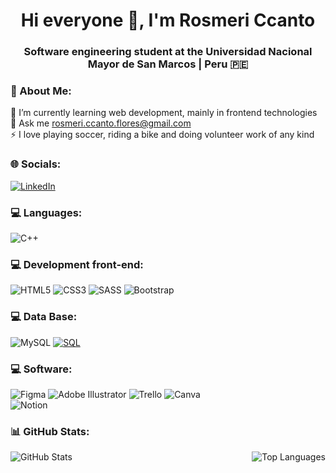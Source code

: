 <h1 align="center">Hi everyone 👋, I'm Rosmeri Ccanto</h1>
<h3 align="center">Software engineering student at the Universidad Nacional Mayor de San Marcos | Peru 🇵🇪 </h3>

### 💫 About Me:
🌱 I’m currently learning web development, mainly in frontend technologies<br>💬 Ask me rosmeri.ccanto.flores@gmail.com<br>⚡ I love playing soccer, riding a bike and doing volunteer work of any kind


### 🌐 Socials:
[![LinkedIn](https://img.shields.io/badge/LinkedIn-%230077B5.svg?logo=linkedin&logoColor=white)](https://www.linkedin.com/in/rosmeri-gloria-ccanto-flores/) 


### 💻 Languages:

![C++](https://img.shields.io/badge/c++-%2300599C.svg?style=for-the-badge&logo=c%2B%2B&logoColor=white)

### 💻 Development front-end:

![HTML5](https://img.shields.io/badge/html5-%23E34F26.svg?style=for-the-badge&logo=html5&logoColor=white) 
![CSS3](https://img.shields.io/badge/css3-%231572B6.svg?style=for-the-badge&logo=css3&logoColor=white) 
![SASS](https://img.shields.io/badge/SASS-hotpink.svg?style=for-the-badge&logo=SASS&logoColor=white)
![Bootstrap](https://img.shields.io/badge/bootstrap-%23563D7C.svg?style=for-the-badge&logo=bootstrap&logoColor=white) 

### 💻 Data Base:

![MySQL](https://img.shields.io/badge/mysql-%2300f.svg?style=for-the-badge&logo=mysql&logoColor=white) 
[![SQL](https://img.shields.io/badge/sql-black?style=for-the-badge&logo=mysql)](https://github.com/RosmeriCcF)

### 💻 Software:

![Figma](https://img.shields.io/badge/figma-%23F24E1E.svg?style=for-the-badge&logo=figma&logoColor=white) 
![Adobe Illustrator](https://img.shields.io/badge/adobeillustrator-%23FF9A00.svg?style=for-the-badge&logo=adobeillustrator&logoColor=white)
![Trello](https://img.shields.io/badge/Trello-%23026AA7.svg?style=for-the-badge&logo=Trello&logoColor=white)
![Canva](https://img.shields.io/badge/Canva-%2300C4CC.svg?style=for-the-badge&logo=Canva&logoColor=white) 	
![Notion](https://img.shields.io/badge/Notion-%23000000.svg?style=for-the-badge&logo=notion&logoColor=white)

### 📊 GitHub Stats:
<div style="display: flex; justify-content: space-between; align-items: flex-start;">
    <img align="left" src="https://github-readme-stats.vercel.app/api?username=RosmeriCcF&theme=radical&hide_border=false&include_all_commits=true&count_private=true" alt="GitHub Stats" />
    <img src="https://github-readme-stats.vercel.app/api/top-langs/?username=RosmeriCcF&theme=radical&hide_border=false&include_all_commits=true&count_private=true&layout=compact" alt="Top Languages" />
</div>


